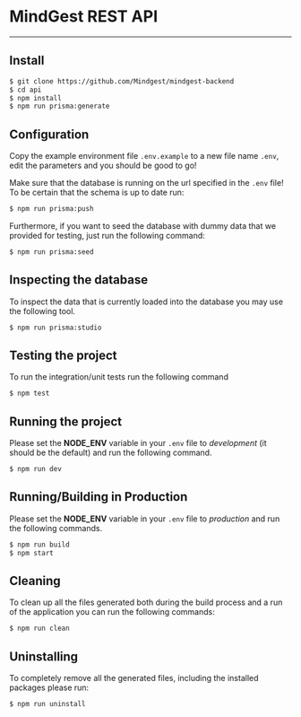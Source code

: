 # MindGest REST API

---

## Install

```sh
$ git clone https://github.com/Mindgest/mindgest-backend
$ cd api
$ npm install
$ npm run prisma:generate
```

## Configuration

Copy the example environment file `.env.example` to a new file name `.env`, edit the parameters and
you should be good to go!

Make sure that the database is running on the url specified in the `.env` file! To be certain that
the schema is up to date run:

```sh
$ npm run prisma:push
```

Furthermore, if you want to seed the database with dummy data that we provided for testing, just run
the following command:

```sh
$ npm run prisma:seed
```

## Inspecting the database

To inspect the data that is currently loaded into the database you may use the following tool.

```sh
$ npm run prisma:studio
```

## Testing the project

To run the integration/unit tests run the following command

```sh
$ npm test
```

## Running the project

Please set the **NODE_ENV** variable in your `.env` file to _development_ (it should be the default)
and run the following command.

```sh
$ npm run dev
```

## Running/Building in Production

Please set the **NODE_ENV** variable in your `.env` file to _production_ and run the following
commands.

```sh
$ npm run build
$ npm start
```

## Cleaning

To clean up all the files generated both during the build process and a run of the application you
can run the following commands:

```sh
$ npm run clean
```

## Uninstalling

To completely remove all the generated files, including the installed packages please run:

```sh
$ npm run uninstall
```
